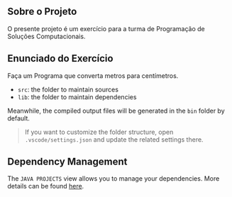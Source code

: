 ## Sobre o Projeto

O presente projeto é um exercício para a turma de Programação de Soluções Computacionais.

## Enunciado do Exercício

Faça um Programa que converta metros para centímetros.

- `src`: the folder to maintain sources
- `lib`: the folder to maintain dependencies

Meanwhile, the compiled output files will be generated in the `bin` folder by default.

> If you want to customize the folder structure, open `.vscode/settings.json` and update the related settings there.

## Dependency Management

The `JAVA PROJECTS` view allows you to manage your dependencies. More details can be found [here](https://github.com/microsoft/vscode-java-dependency#manage-dependencies).
